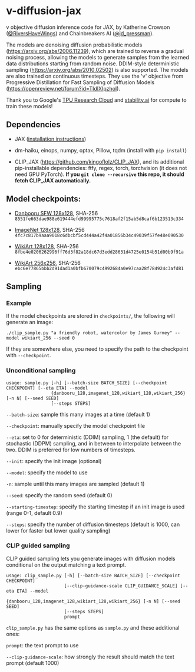 # v-diffusion-jax

v objective diffusion inference code for JAX, by Katherine Crowson ([@RiversHaveWings](https://twitter.com/RiversHaveWings)) and Chainbreakers AI ([@jd_pressman](https://twitter.com/jd_pressman)).

The models are denoising diffusion probabilistic models (https://arxiv.org/abs/2006.11239), which are trained to reverse a gradual noising process, allowing the models to generate samples from the learned data distributions starting from random noise. DDIM-style deterministic sampling (https://arxiv.org/abs/2010.02502) is also supported. The models are also trained on continuous timesteps. They use the 'v' objective from Progressive Distillation for Fast Sampling of Diffusion Models (https://openreview.net/forum?id=TIdIXIpzhoI).

Thank you to Google's [TPU Research Cloud](https://sites.research.google/trc/about/) and [stability.ai](https://www.stability.ai) for compute to train these models!

## Dependencies

- JAX ([installation instructions](https://github.com/google/jax#installation))

- dm-haiku, einops, numpy, optax, Pillow, tqdm (install with `pip install`)

- CLIP_JAX (https://github.com/kingoflolz/CLIP_JAX), and its additional pip-installable dependencies: ftfy, regex, torch, torchvision (it does not need GPU PyTorch). **If you `git clone --recursive` this repo, it should fetch CLIP_JAX automatically.**

## Model checkpoints:

- [Danbooru SFW 128x128](https://v-diffusion.s3.us-west-2.amazonaws.com/danbooru_128.pkl), SHA-256 `8551fe663dae988e619444efd99995775c7618af2f15ab5d8caf6b123513c334`

- [ImageNet 128x128](https://v-diffusion.s3.us-west-2.amazonaws.com/imagenet_128.pkl), SHA-256 `4fc7c817b9aaa9018c6dbcbf5cd444a42f4a01856b34c49039f57fe48e090530`

- [WikiArt 128x128](https://v-diffusion.s3.us-west-2.amazonaws.com/wikiart_128.pkl), SHA-256 `8fbe4e0206262996ff76d3f82a18dc67d3edd28631d4725e0154b51d00b9f91a`

- [WikiArt 256x256](https://v-diffusion.s3.us-west-2.amazonaws.com/wikiart_256.pkl), SHA-256 `ebc6e77865bbb2d91dad1a0bfb670079c4992684a0e97caa28f784924c3afd81`

## Sampling

### Example

If the model checkpoints are stored in `checkpoints/`, the following will generate an image:

```
./clip_sample.py "a friendly robot, watercolor by James Gurney" --model wikiart_256 --seed 0
```

If they are somewhere else, you need to specify the path to the checkpoint with `--checkpoint`.

### Unconditional sampling

```
usage: sample.py [-h] [--batch-size BATCH_SIZE] [--checkpoint CHECKPOINT] [--eta ETA] --model
                 {danbooru_128,imagenet_128,wikiart_128,wikiart_256} [-n N] [--seed SEED]
                 [--steps STEPS]
```

`--batch-size`: sample this many images at a time (default 1)

`--checkpoint`: manually specify the model checkpoint file

`--eta`: set to 0 for deterministic (DDIM) sampling, 1 (the default) for stochastic (DDPM) sampling, and in between to interpolate between the two. DDIM is preferred for low numbers of timesteps.

`--init`: specify the init image (optional)

`--model`: specify the model to use

`-n`: sample until this many images are sampled (default 1)

`--seed`: specify the random seed (default 0)

`--starting-timestep`: specify the starting timestep if an init image is used (range 0-1, default 0.9)

`--steps`: specify the number of diffusion timesteps (default is 1000, can lower for faster but lower quality sampling)

### CLIP guided sampling

CLIP guided sampling lets you generate images with diffusion models conditional on the output matching a text prompt.

```
usage: clip_sample.py [-h] [--batch-size BATCH_SIZE] [--checkpoint CHECKPOINT]
                      [--clip-guidance-scale CLIP_GUIDANCE_SCALE] [--eta ETA] --model
                      {danbooru_128,imagenet_128,wikiart_128,wikiart_256} [-n N] [--seed SEED]
                      [--steps STEPS]
                      prompt
```

`clip_sample.py` has the same options as `sample.py` and these additional ones:

`prompt`: the text prompt to use

`--clip-guidance-scale`: how strongly the result should match the text prompt (default 1000)
